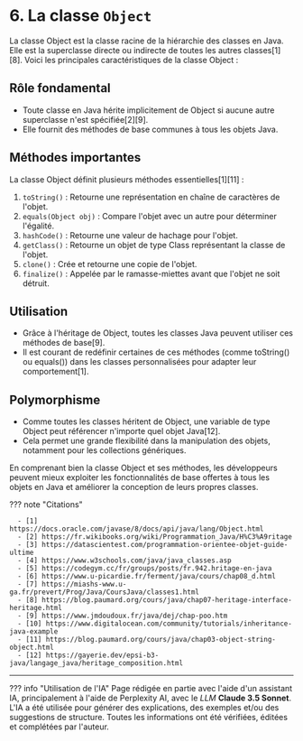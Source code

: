 # 6. La classe `Object`

La classe Object est la classe racine de la hiérarchie des classes en Java. Elle est la superclasse directe ou indirecte
de toutes les autres classes[1][8]. Voici les principales caractéristiques de la classe Object :

## Rôle fondamental

- Toute classe en Java hérite implicitement de Object si aucune autre superclasse n'est spécifiée[2][9].
- Elle fournit des méthodes de base communes à tous les objets Java.

## Méthodes importantes

La classe Object définit plusieurs méthodes essentielles[1][11] :

1. `toString()` : Retourne une représentation en chaîne de caractères de l'objet.
2. `equals(Object obj)` : Compare l'objet avec un autre pour déterminer l'égalité.
3. `hashCode()` : Retourne une valeur de hachage pour l'objet.
4. `getClass()` : Retourne un objet de type Class représentant la classe de l'objet.
5. `clone()` : Crée et retourne une copie de l'objet.
6. `finalize()` : Appelée par le ramasse-miettes avant que l'objet ne soit détruit.

## Utilisation

- Grâce à l'héritage de Object, toutes les classes Java peuvent utiliser ces méthodes de base[9].
- Il est courant de redéfinir certaines de ces méthodes (comme toString() ou equals()) dans les classes personnalisées
  pour adapter leur comportement[1].

## Polymorphisme

- Comme toutes les classes héritent de Object, une variable de type Object peut référencer n'importe quel objet
  Java[12].
- Cela permet une grande flexibilité dans la manipulation des objets, notamment pour les collections génériques.

En comprenant bien la classe Object et ses méthodes, les développeurs peuvent mieux exploiter les fonctionnalités de
base offertes à tous les objets en Java et améliorer la conception de leurs propres classes.

??? note "Citations"

      - [1] https://docs.oracle.com/javase/8/docs/api/java/lang/Object.html
      - [2] https://fr.wikibooks.org/wiki/Programmation_Java/H%C3%A9ritage
      - [3] https://datascientest.com/programmation-orientee-objet-guide-ultime
      - [4] https://www.w3schools.com/java/java_classes.asp
      - [5] https://codegym.cc/fr/groups/posts/fr.942.hritage-en-java
      - [6] https://www.u-picardie.fr/ferment/java/cours/chap08_d.html
      - [7] https://miashs-www.u-ga.fr/prevert/Prog/Java/CoursJava/classes1.html
      - [8] https://blog.paumard.org/cours/java/chap07-heritage-interface-heritage.html
      - [9] https://www.jmdoudoux.fr/java/dej/chap-poo.htm
      - [10] https://www.digitalocean.com/community/tutorials/inheritance-java-example
      - [11] https://blog.paumard.org/cours/java/chap03-object-string-object.html
      - [12] https://gayerie.dev/epsi-b3-java/langage_java/heritage_composition.html



-------

??? info "Utilisation de l'IA"
      Page rédigée en partie avec l'aide d'un assistant IA, principalement à l'aide de Perplexity AI, avec le *LLM*
      **Claude 3.5 Sonnet**. L'IA a été utilisée pour générer des explications, des exemples et/ou des suggestions de
      structure. Toutes les informations ont été vérifiées, éditées et complétées par l'auteur.
     